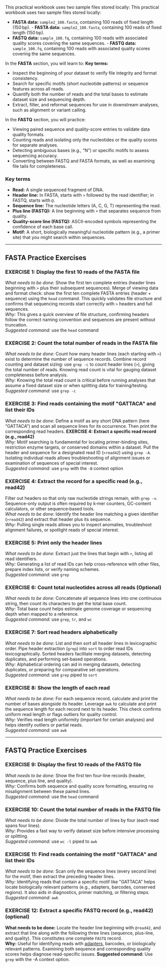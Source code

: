 <!-- Introduction -->
This practical workbook uses two sample files stored locally:		This practical workbook uses two sample files stored locally:
- **FASTA data:** `sample2_100.fasta`, containing 100 reads of fixed length (150 bp).		- **FASTA data:** `sample2_100.fasta`, containing 100 reads of fixed length (150 bp).
- **FASTQ data:** `sample_100.fq`, containing 100 reads with associated quality scores covering the same sequences.		- **FASTQ data:** `sample_100.fq`, containing 100 reads with associated quality scores covering the same sequences.


In the **FASTA** section, you will learn to:		**Key terms:**
- Inspect the beginning of your dataset to verify file integrity and format consistency.		
- Search for specific motifs (short nucleotide patterns) or sequence features across all reads.		
- Quantify both the number of reads and the total bases to estimate dataset size and sequencing depth.		
- Extract, filter, and reformat sequences for use in downstream analyses, such as alignment or variant calling.		


In the **FASTQ** section, you will practice:		
- Viewing paired sequence and quality-score entries to validate data quality formats.		
- Counting reads and isolating only the nucleotides or the quality scores for separate analyses.		
- Detecting ambiguous bases (e.g., “N”) or specific motifs to assess sequencing accuracy.		
- Converting between FASTQ and FASTA formats, as well as examining file tails for completeness.		
  

 ### Key terms   
- **Read:** A single sequenced fragment of DNA.
- **Header line:** In FASTA, starts with `>` followed by the read identifier; in FASTQ, starts with `@`.
- **Sequence line:** The nucleotide letters (A, C, G, T) representing the read.
- **Plus line (FASTQ):** A line beginning with `+` that separates sequence from quality.
- **Quality-score line (FASTQ):** ASCII-encoded symbols representing the confidence of each base call.
- **Motif:** A short, biologically meaningful nucleotide pattern (e.g., a primer site) that you might search within sequences.
---		---


## FASTA Practice Exercises	


### **EXERCISE 1: Display the first 10 reads of the FASTA file**  		    
*What needs to be done:* Show the first ten complete entries (header lines beginning with `>` plus their subsequent sequences).  		Merge of viewing data and format check: show the first ten complete FASTA entries (header + sequence) using the `head` command. This quickly validates file structure and confirms that sequencing records start correctly with `>` headers and full sequences.  
*Why:* This gives a quick overview of file structure, confirming headers follow the correct naming convention and sequences are present without truncation.  		  
*Suggested command:* use the `head` command		


### **EXERCISE 2: Count the total number of reads in the FASTA file**  		  
*What needs to be done:* Count how many header lines (each starting with `>`) exist to determine the number of sequence records.  		Combine record counting and dataset sizing: use `grep -c` to count header lines (`>`), giving the total number of reads. Knowing read count is vital for gauging dataset completeness before analysis.  
*Why:* Knowing the total read count is critical before running analyses that assume a fixed dataset size or when splitting data for training/testing.  		   
*Suggested command:* use `grep -c`	


### **EXERCISE 3: Find reads containing the motif "GATTACA" and list their IDs**  	 	
*What needs to be done:* Define a motif as any short DNA pattern (here “GATTACA”) and scan all sequence lines for its occurrence. Then print the corresponding read headers.  		**EXERCISE 4: Extract a specific read record (e.g., read42)**    
*Why:* Motif searching is fundamental for locating primer-binding sites, restriction enzyme targets, or conserved domains within a dataset.  		Pull the header and sequence for a designated read ID (`>read42`) using `grep -A`. Isolating individual reads allows troubleshooting of alignment issues or examination of sequences of special interest.  
*Suggested command:* use `grep` with the `-B` context option		


### **EXERCISE 4: Extract the record for a specific read (e.g., read42)**  		
Filter out headers so that only raw nucleotide strings remain, with `grep -v`. Sequence-only output is often required by k‑mer counters, GC-content calculators, or other sequence‑based tools.  
*What needs to be done:* Identify the header line matching a given identifier (`>read42`) and extract that header plus its sequence.  		
*Why:* Pulling single reads allows you to inspect anomalies, troubleshoot alignment failures, or spotlight reads of special interest.  		


### **EXERCISE 5: Print only the header lines**  		
*What needs to be done:* Extract just the lines that begin with `>`, listing all read identifiers.   		
*Why:* Generating a list of read IDs can help cross-reference with other files, prepare index lists, or verify naming schemes.  		
*Suggested command:* use `grep`		


### **EXERCISE 6: Count total nucleotides across all reads**  (Optional)  
*What needs to be done:* Concatenate all sequence lines into one continuous string, then count its characters to get the total base count.  		
*Why:* Total base count helps estimate genome coverage or sequencing depth when mapped to a reference.  		
*Suggested command:* use `grep`, `tr`, and `wc`		


### **EXERCISE 7: Sort read headers alphabetically**  	
*What needs to be done:* List and then sort all header lines in lexicographic order. Pipe header extraction (`grep`) into `sort` to order read IDs lexicographically. Sorted headers facilitate merging datasets, detecting duplicates, and performing set-based operations.   
*Why:* Alphabetical ordering can aid in merging datasets, detecting duplicates, or preparing for comparative set operations.     		
*Suggested command:* use `grep` piped to `sort`		


### **EXERCISE 8: Show the length of each read**  		
*What needs to be done:* For each sequence record, calculate and print the number of bases alongside its header.  		Leverage `awk` to calculate and print the sequence length for each record next to its header. This check confirms uniform read length or flags outliers for quality control.    
*Why:* Verifies read length uniformity (important for certain analyses) and helps identify outliers or partial reads.  		
*Suggested command:* use `awk`		


---		---


## FASTQ Practice Exercises		


### **EXERCISE 9: Display the first 10 reads of the FASTQ file**  	
*What needs to be done:* Show the first ten four-line records (header, sequence, plus line, and quality).  
*Why:* Confirms both sequence and quality score formatting, ensuring no misalignment between these paired lines.  		
*Suggested command:* use the `head` command		


### **EXERCISE 10: Count the total number of reads in the FASTQ file**  		
*What needs to be done:* Divide the total number of lines by four (each read spans four lines).  		
*Why:* Provides a fast way to verify dataset size before intensive processing or splitting.  		
*Suggested command:* use `wc -l` piped to `awk`	


### **EXERCISE 11: Find reads containing the motif "GATTACA" and list their IDs**  		
*What needs to be done:* Scan only the sequence lines (every second line) for the motif, then extract the preceding header lines.   
*Why:* Identifying reads that contain a specific motif like "GATTACA" helps locate biologically relevant patterns (e.g., adapters, barcodes, conserved regions). It also aids in diagnostics, primer matching, or filtering steps.  
*Suggested command:* `awk`	  


### **EXERCISE 12: Extract a specific FASTQ record (e.g., read42)**  (optional)   
**What needs to be done:** Locate the header line beginning with `@read42`, and extract that line along with the following three lines (sequence, plus-line, and quality). This constitutes one complete `FASTQ` record.    
**Why:** Useful for identifying reads with [adapters](https://en.wikipedia.org/wiki/Adapter_(genetics)), barcodes, or biologically relevant patterns. Examining both sequence and corresponding quality scores helps diagnose read-specific issues.
**Suggested command:** Use `grep` with the -A context option.   




